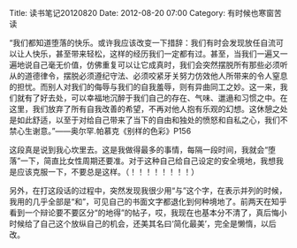 Title: 读书笔记20120820
Date: 2012-08-20 07:00
Category: 有时候也寒窗苦读

“我们都知道堕落的快乐。或许我应该改变一下措辞：我们有时会发现放任自流可以让人快乐，甚至带来轻松，这样的经历我们一定都有过。甚至，当我们一遍又一遍地说自己毫无价值，仿佛重复可以让它成真时，我们会突然摆脱所有那些必须听从的道德律令，摆脱必须遵纪守法、必须咬紧牙关努力仿效他人所带来的令人窒息的担忧。而别人对我们的侮辱与我们的自我羞辱，则有异曲同工之妙。这一来，我们就有了好去处，可以幸福地沉醉于我们自己的存在、气味、邋遢和习惯之中。在这里，我们放弃了所有自我改善的希望，不再对他人抱有乐观的幻想。这休憩之处是如此舒适，以至于对给自己带来了当下的自由和独处的愤怒和自私之心，我们不禁心生谢意。”——奥尔罕.帕慕克《别样的色彩》P156

这段真是说到我心坎里去。这是我做得最多的事情，每隔一段时间，我就会“堕落”一下，简直比女性周期还要准。对于这种自己给自己设定的安全境地，我想我是应该克服一下，不要总是这样。（！！！！！！！！）

另外，在打这段话的过程中，突然发现我很少用“与”这个字，在表示并列的时候，我用的几乎全部是“和”，可见自己的书面文字都退化到何种境地了。前两天在知乎看到一个辩论要不要区分“的地得”的帖子，哎，我现在也基本分不清了，真后悔小时候给了自己这个放纵自己的机会，还美其名曰‘简化最美’，完全是懒惰，以后改。

